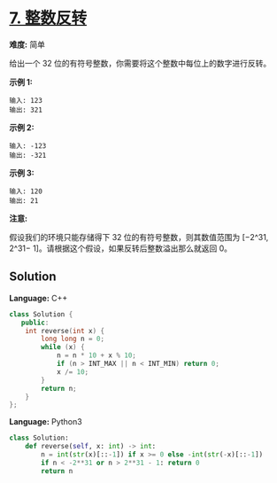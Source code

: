 # [7. 整数反转](https://leetcode-cn.com/problems/reverse-integer/)

**难度:** 简单

给出一个 32 位的有符号整数，你需要将这个整数中每位上的数字进行反转。

 **示例 1:** 

```
输入: 123
输出: 321
```

 **示例 2:** 

```
输入: -123
输出: -321
```

 **示例 3:** 

```
输入: 120
输出: 21
```

 **注意:** 

假设我们的环境只能存储得下 32 位的有符号整数，则其数值范围为 [−2^31,  2^31− 1]。请根据这个假设，如果反转后整数溢出那么就返回 0。

## Solution


**Language:** C++
```C++
class Solution {
   public:
    int reverse(int x) {
        long long n = 0;
        while (x) {
            n = n * 10 + x % 10;
            if (n > INT_MAX || n < INT_MIN) return 0;
            x /= 10;
        }
        return n;
    }
};
```

**Language:** Python3
```Python
class Solution:
    def reverse(self, x: int) -> int:
        n = int(str(x)[::-1]) if x >= 0 else -int(str(-x)[::-1])
        if n < -2**31 or n > 2**31 - 1: return 0
        return n
```